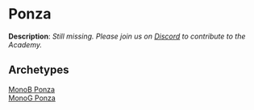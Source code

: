 <!-- This page is automatically generated by Myr: do not update it manually. Changes directly applied here will be lost. -->
# Ponza

**Description**: _Still missing. Please join us on [Discord](https://discord.gg/fYQbpjjkQ3) to contribute to the Academy._

## **Archetypes**

[MonoB Ponza](../archetypes/MonoB%20Ponza.html)  
[MonoG Ponza](../archetypes/MonoG%20Ponza.html)  


